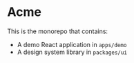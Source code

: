 # Acme

This is the monorepo that contains:

- A demo React application in `apps/demo`
- A design system library in `packages/ui`
